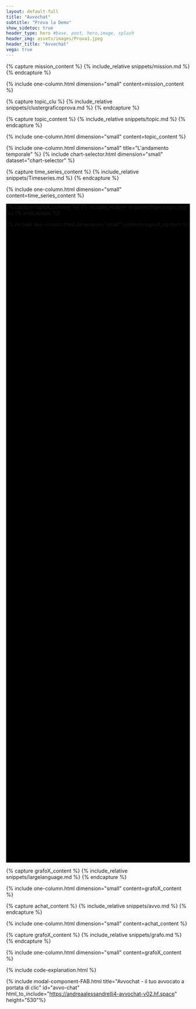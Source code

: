 ```yaml
---
layout: default-full
title: "Avvochat"
subtitle: "Prova la Demo"
show_sidetoc: true
header_type: hero #base, post, hero,image, splash
header_img: assets/images/Prova1.jpeg
header_title: "Avvochat"
vega: true
---
```



[//]: # (variables section)




[//]: # (Mission section)
{% capture mission_content %}
    {% include_relative snippets/mission.md %}
{% endcapture %}

{% include one-column.html dimension="small" content=mission_content %}

[//]: # (Topic section)

{% capture topic_clu %}
{% include_relative snippets/clustergraficoprova.md %}
{% endcapture %}


{% capture topic_content %}
    {% include_relative snippets/topic.md %}
{% endcapture %}

{% include one-column.html dimension="small" content=topic_content %}


[//]: # (Time_series section)
{% include one-column.html dimension="small" title="L'andamento temporale" %}
{% include chart-selector.html dimension="small" dataset="chart-selector" %}


{% capture time_series_content %}
    {% include_relative snippets/Timeseries.md %}
{% endcapture %}

{% include one-column.html dimension="small" content=time_series_content %}

[//]: # (Topic_per_topic section)
<div class="bg-color-full bg-color py-3 my-5 text-white" style="min-height:45vh; background-color: black;">

{% capture topicX_content %}
    {% include_relative snippets/topicxtopic.md %}
{% endcapture %}

{% include one-column.html dimension="small" content=topicX_content %}
</div>

[//]: # (LLM section)
{% capture grafoX_content %}
    {% include_relative snippets/largelanguage.md %}
{% endcapture %}

{% include one-column.html dimension="small" content=grafoX_content %}


[//]: # (Avvochat_section)
{% capture achat_content %}
    {% include_relative snippets/avvo.md %}
{% endcapture %}


{% include one-column.html dimension="small" content=achat_content %}

[//]: # (Grafo section)
{% capture grafoX_content %}
    {% include_relative snippets/grafo.md %}
{% endcapture %}

{% include one-column.html dimension="small" content=grafoX_content %}


{% include code-explanation.html %}


{% include modal-component-FAB.html title="Avvochat - il tuo avvocato a portata di clic" id="avvo-chat" html_to_include="https://andreaalessandrelli4-avvochat-v02.hf.space" height="530"%}